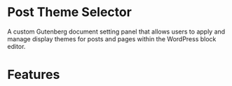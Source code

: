 # Post Theme Selector
A custom Gutenberg document setting panel that allows users to apply and manage display themes for posts and pages within the WordPress block editor.

# Features
